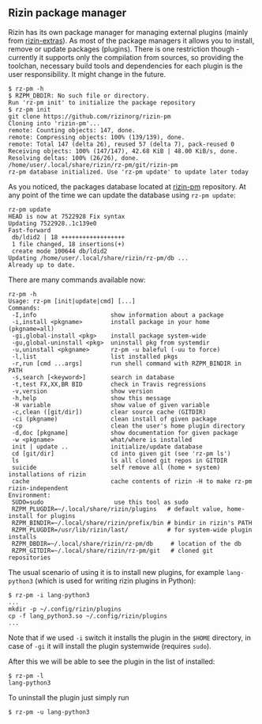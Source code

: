 ## Rizin package manager

Rizin has its own package manager for managing external plugins (mainly from
[rizin-extras](https://github.com/rizinorg/rizin-extras)). As most of the package managers it allows you to install, remove or update packages (plugins). There is one restriction though - currently it supports only the compilation from sources, so providing the toolchan, necessary build tools and dependencies for each plugin is the user responsibility. It might change in the future.

```
$ rz-pm -h
$ RZPM_DBDIR: No such file or directory.
Run 'rz-pm init' to initialize the package repository
$ rz-pm init
git clone https://github.com/rizinorg/rizin-pm
Cloning into 'rizin-pm'...
remote: Counting objects: 147, done.
remote: Compressing objects: 100% (139/139), done.
remote: Total 147 (delta 26), reused 57 (delta 7), pack-reused 0
Receiving objects: 100% (147/147), 42.68 KiB | 48.00 KiB/s, done.
Resolving deltas: 100% (26/26), done.
/home/user/.local/share/rizin/rz-pm/git/rizin-pm
rz-pm database initialized. Use 'rz-pm update' to update later today
```

As you noticed, the packages database located at [rizin-pm](https://github.com/rizinorg/rizin-pm)
repository. At any point of the time we can update the database using `rz-pm update`:

```
rz-pm update
HEAD is now at 7522928 Fix syntax
Updating 7522928..1c139e0
Fast-forward
 db/ldid2 | 18 ++++++++++++++++++
 1 file changed, 18 insertions(+)
 create mode 100644 db/ldid2
Updating /home/user/.local/share/rizin/rz-pm/db ...
Already up to date.
```

There are many commands available now:
```
rz-pm -h
Usage: rz-pm [init|update|cmd] [...]
Commands:
 -I,info                     show information about a package
 -i,install <pkgname>        install package in your home (pkgname=all)
 -gi,global-install <pkg>    install package system-wide
 -gu,global-uninstall <pkg>  uninstall pkg from systemdir
 -u,uninstall <pkgname>      rz-pm -u baleful (-uu to force)
 -l,list                     list installed pkgs
 -r,run [cmd ...args]        run shell command with RZPM_BINDIR in PATH
 -s,search [<keyword>]       search in database
 -t,test FX,XX,BR BID        check in Travis regressions
 -v,version                  show version
 -h,help                     show this message
 -H variable                 show value of given variable
 -c,clean ([git/dir])        clear source cache (GITDIR)
 -ci (pkgname)               clean install of given package
 -cp                         clean the user's home plugin directory
 -d,doc [pkgname]            show documentation for given package
 -w <pkgname>                what/where is installed
 init | update ..            initialize/update database
 cd [git/dir]                cd into given git (see 'rz-pm ls')
 ls                          ls all cloned git repos in GITDIR
 suicide                     self remove all (home + system) installations of rizin
 cache                       cache contents of rizin -H to make rz-pm rizin-independent
Environment:
 SUDO=sudo                    use this tool as sudo
 RZPM_PLUGDIR=~/.local/share/rizin/plugins   # default value, home-install for plugins
 RZPM_BINDIR=~/.local/share/rizin/prefix/bin # bindir in rizin's PATH
 RZPM_PLUGDIR=/usr/lib/rizin/last/           # for system-wide plugin installs
 RZPM_DBDIR=~/.local/share/rizin/rz-pm/db     # location of the db
 RZPM_GITDIR=~/.local/share/rizin/rz-pm/git   # cloned git repositories
```

The usual scenario of using it is to install new plugins, for example `lang-python3` (which is used
for writing rizin plugins in Python):

```
$ rz-pm -i lang-python3
...
mkdir -p ~/.config/rizin/plugins
cp -f lang_python3.so ~/.config/rizin/plugins
...
```

Note that if we used `-i` switch it installs the plugin in the `$HOME` directory, in case of `-gi`
it will install the plugin systemwide (requires `sudo`).

After this we will be able to see the plugin in the list of installed:

```
$ rz-pm -l
lang-python3
```

To uninstall the plugin just simply run

```
$ rz-pm -u lang-python3
```

